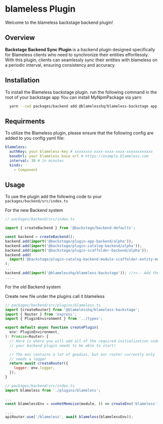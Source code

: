 # blameless Plugin

Welcome to the blameless backstage backend plugin!


## Overview

**Backstage Backend Sync Plugin** is a backend plugin designed specifically for Blameless clients who need to synchronize their entities effortlessly. 
With this plugin, clients can seamlessly sync their entities with blameless on a periodic interval, ensuring consistency and accuracy.


## Installation

To install the Blameless backstage plugin.
run the following command in the root of your backstage app
You can install MyNpmPackage via yarn:

```bash
  yarn --cwd packages/backend add @blamelesshq/blameless-backstage app
```
 
## Requirments

To utilize the Blameless plugin, please ensure that the following config are added to you config yaml file:


```yaml
blameless:
  authKey: your blameless-key # xxxxxxxx-xxxx-xxxx-xxxx-xxxxxxxxxxxx
  baseUrl: your blameless base url # https://example.blameless.com
  interval: 30 # in minutes
  kinds:
    - Component
```

## Usage

To use the plugin add the following code to your 
``` packages/backend/src/index.ts ```

For the new Backend system
  ```Javascript
  // packages/backend/src/index.ts

  import { createBackend } from '@backstage/backend-defaults';

  const backend = createBackend();
  backend.add(import('@backstage/plugin-app-backend/alpha'));
  backend.add(import('@backstage/plugin-catalog-backend/alpha'));
  backend.add(import('@backstage/plugin-scaffolder-backend/alpha'));
  backend.add(
    import('@backstage/plugin-catalog-backend-module-scaffolder-entity-model'),
  );
  ... 
  backend.add(import('@blamelesshq/blameless-backstage')); //<<-- Add the blameless plugin 
  ....

  ```


For the old Backend system

  Create new file under the plugins call it blameless
  ```Javascript
  // packages/backend/src/plugins/blameless.ts
  import {createRouter} from '@blamelesshq/blameless-backstage';
  import { Router } from 'express';
  import { PluginEnvironment } from '../types';

  export default async function createPlugin(
    env: PluginEnvironment,
  ): Promise<Router> {
    // Here is where you will add all of the required initialization code that
    // your backend plugin needs to be able to start!

    // The env contains a lot of goodies, but our router currently only
    // needs a logger
    return await createRouter({
      logger: env.logger,
    });
  }
  ```

  ```Javascript
  // packages/backend/src/index.ts
  import blameless from './plugins/blameless';

  ...
  const blamelessEnv = useHotMemoize(module, () => createEnv('blameless'));
  
  ....
  apiRouter.use('/blameless', await blameless(blamelessEnv));
  ```
